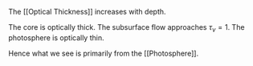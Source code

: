 The [[Optical Thickness]] increases with depth.

The core is optically thick.
The subsurface flow approaches $\tau_\nu = 1$.
The photosphere is optically thin.

Hence what we see is primarily from the [[Photosphere]].

